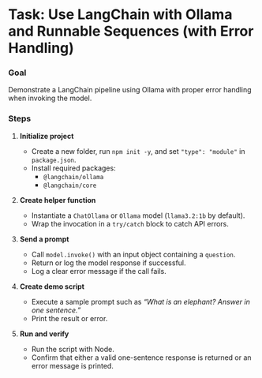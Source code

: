 # Task: Use LangChain with Ollama and Runnable Sequences (with Error Handling)

### Goal

Demonstrate a LangChain pipeline using Ollama with proper error handling when invoking the model.

### Steps

1. **Initialize project**

   - Create a new folder, run `npm init -y`, and set `"type": "module"` in `package.json`.
   - Install required packages:
     - `@langchain/ollama`
     - `@langchain/core`

2. **Create helper function**

   - Instantiate a `ChatOllama` or `Ollama` model (`llama3.2:1b` by default).
   - Wrap the invocation in a `try/catch` block to catch API errors.

3. **Send a prompt**

   - Call `model.invoke()` with an input object containing a `question`.
   - Return or log the model response if successful.
   - Log a clear error message if the call fails.

4. **Create demo script**

   - Execute a sample prompt such as _“What is an elephant? Answer in one sentence.”_
   - Print the result or error.

5. **Run and verify**

   - Run the script with Node.
   - Confirm that either a valid one-sentence response is returned or an error message is printed.
